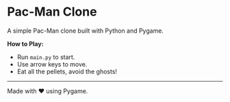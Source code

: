 # Pac-Man Clone

A simple Pac-Man clone built with Python and Pygame.

**How to Play:**  
- Run `main.py` to start.
- Use arrow keys to move.
- Eat all the pellets, avoid the ghosts!

---

Made with ❤️ using Pygame.
